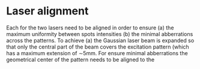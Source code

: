 # Laser alignment

Each for the two lasers need to be aligned in order to ensure (a) the maximum uniformity between spots intensities (b) the minimal abberrations across the patterns. To achieve (a) the Gaussian laser beam is expanded so that only the central part of the beam covers the excitation pattern (which has a maximum extension of $\sim$5mm. For ensure minimal abberrations the geometrical center of the pattern needs to be aligned to the 